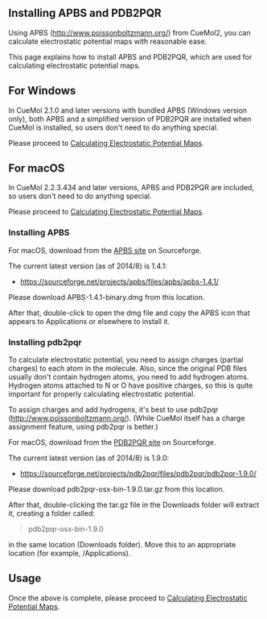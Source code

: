 ## Installing APBS and PDB2PQR

Using APBS (http://www.poissonboltzmann.org/) from CueMol2, you can calculate electrostatic potential maps with reasonable ease.

This page explains how to install APBS and PDB2PQR, which are used for calculating electrostatic potential maps.

## For Windows

In CueMol 2.1.0 and later versions with bundled APBS (Windows version only), both APBS and a simplified version of PDB2PQR are installed when CueMol is installed, so users don't need to do anything special.

Please proceed to [Calculating Electrostatic Potential Maps](../../cuemol2/APBS_ElePot).

## For macOS

In CueMol 2.2.3.434 and later versions, APBS and PDB2PQR are included, so users don't need to do anything special.

Please proceed to [Calculating Electrostatic Potential Maps](../../cuemol2/APBS_ElePot).

### Installing APBS
For macOS, download from the [APBS site](../../https://sourceforge.net/projects/apbs/files/apbs/) on Sourceforge.

The current latest version (as of 2014/8) is 1.4.1:

*  https://sourceforge.net/projects/apbs/files/apbs/apbs-1.4.1/

Please download APBS-1.4.1-binary.dmg from this location.

After that, double-click to open the dmg file and copy the APBS icon that appears to Applications or elsewhere to install it.

### Installing pdb2pqr
To calculate electrostatic potential, you need to assign charges (partial charges) to each atom in the molecule.
Also, since the original PDB files usually don't contain hydrogen atoms, you need to add hydrogen atoms.
Hydrogen atoms attached to N or O have positive charges, so this is quite important for properly calculating electrostatic potential.

To assign charges and add hydrogens, it's best to use pdb2pqr (http://www.poissonboltzmann.org/).
(While CueMol itself has a charge assignment feature, using pdb2pqr is better.)

For macOS, download from the [PDB2PQR site](../../https://sourceforge.net/projects/pdb2pqr/files/pdb2pqr/) on Sourceforge.

The current latest version (as of 2014/8) is 1.9.0:

*  https://sourceforge.net/projects/pdb2pqr/files/pdb2pqr/pdb2pqr-1.9.0/

Please download pdb2pqr-osx-bin-1.9.0.tar.gz from this location.

After that, double-clicking the tar.gz file in the Downloads folder will extract it, creating a folder called:

> pdb2pqr-osx-bin-1.9.0

in the same location (Downloads folder).
Move this to an appropriate location (for example, /Applications).

## Usage
Once the above is complete, please proceed to [Calculating Electrostatic Potential Maps](../../cuemol2/APBS_ElePot).
